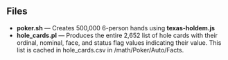 ## Files
- **poker.sh** — Creates 500,000 6-person hands using **texas-holdem.js**
- **hole_cards.pl** — Produces the entire 2,652 list of hole cards with their ordinal, nominal, face, and status flag values indicating their value. This list is cached in hole_cards.csv in /math/Poker/Auto/Facts.